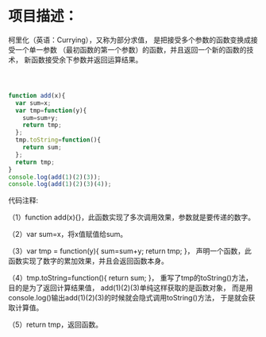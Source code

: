 # 项目描述：

柯里化（英语：Currying），又称为部分求值，
是把接受多个参数的函数变换成接受一个单一参数
（最初函数的第一个参数）的函数，并且返回一个新的函数的技术，
新函数接受余下参数并返回运算结果。

```js



function add(x){
  var sum=x;
  var tmp=function(y){
    sum=sum+y;
    return tmp;
  };
  tmp.toString=function(){
    return sum;
  };
  return tmp;
}
console.log(add(1)(2)(3));
console.log(add(1)(2)(3)(4));
```

代码注释:

（1）function add(x){}，此函数实现了多次调用效果，参数就是要传递的数字。

（2）var sum=x，将x值赋值给sum。

（3）var tmp = function(y){
        sum=sum+y;
        return tmp;
    }，
    声明一个函数，此函数实现了数字的累加效果，并且会返回函数本身。

（4）tmp.toString=function(){
        return sum;
    }，
    重写了tmp的toString()方法，目的是为了返回计算结果值，
    add(1)(2)(3)单纯这样获取的是函数对象，
    而是用console.log()输出add(1)(2)(3)的时候就会隐式调用toString()方法，
    于是就会获取计算值。

（5）return tmp，返回函数。
